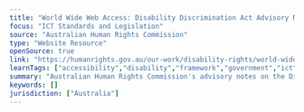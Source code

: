```yaml
---
title: "World Wide Web Access: Disability Discrimination Act Advisory Notes ver 4.1 (2014)"
focus: "ICT Standards and Legislation"
source: "Australian Human Rights Commission"
type: "Website Resource"
openSource: true
link: "https://humanrights.gov.au/our-work/disability-rights/world-wide-web-access-disability-discrimination-act-advisory-notes-ver?_ga=2.254150856.1382523962.1617392018-667547471.1617392018"
learnTags: ["accessibility","disability","framework","government","ict","inclusivePractice","legislationAndLaw"]
summary: "Australian Human Rights Commission's advisory notes on the Disability Discrimination Act."
keywords: []
jurisdiction: ["Australia"]
---
```


